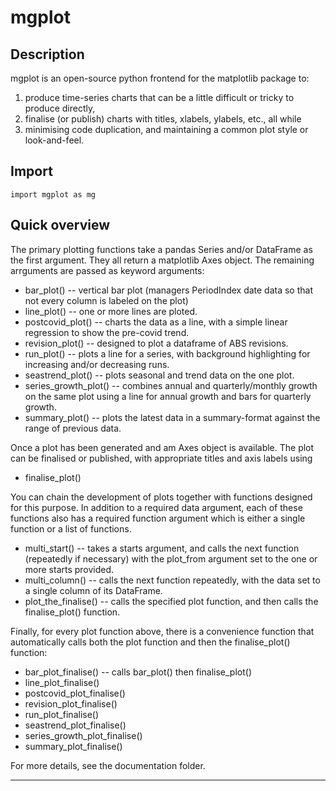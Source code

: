 mgplot
======

Description
-----------
mgplot is an open-source python frontend for the matplotlib 
package to:
1. produce time-series charts that can be a little difficult or 
   tricky to produce directly, 
2. finalise (or publish) charts with titles, xlabels, ylabels,
   etc., all while 
3. minimising code duplication, and maintaining a common plot
   style or look-and-feel.

Import
------
```
import mgplot as mg
```

Quick overview
--------------
The primary plotting functions take a pandas Series and/or DataFrame
as the first argument. They all return a matplotlib Axes object. 
The remaining arrguments are passed as keyword arguments:
- bar_plot() -- vertical bar plot (managers PeriodIndex date data
  so that not every column is labeled on the plot)
- line_plot() -- one or more lines are ploted.
- postcovid_plot() -- charts the data as a line, with a simple
  linear regression to show the pre-covid trend.
- revision_plot() -- designed to plot a dataframe of ABS revisions.
- run_plot() -- plots a line for a series, with background highlighting
  for increasing and/or decreasing runs.
- seastrend_plot() -- plots seasonal and trend data on the one plot.
- series_growth_plot() -- combines annual and quarterly/monthly 
  growth on the same plot using a line for annual growth and bars
  for quarterly growth.
- summary_plot() -- plots the latest data in a summary-format against
  the range of previous data. 

Once a plot has been generated and am Axes object is available. The
plot can be finalised or published, with appropriate titles and
axis labels using
- finalise_plot()

You can chain the development of plots together with functions designed 
for this purpose. In addition to a required data argument, each of 
these functions also has a required function argument which is either 
a single function or a list of functions.
- multi_start() -- takes a starts argument, and calls the next function
  (repeatedly if necessary) with the plot_from argument set to the one 
  or more starts provided.
- multi_column() -- calls the next function repeatedly, with the data
  set to a single column of its DataFrame.
- plot_the_finalise() -- calls the specified plot function, and then 
  calls the finalise_plot() function.

Finally, for every plot function above, there is a convenience function
that automatically calls both the plot function and then the finalise_plot()
function:
- bar_plot_finalise() -- calls bar_plot() then finalise_plot()
- line_plot_finalise()
- postcovid_plot_finalise()
- revision_plot_finalise()
- run_plot_finalise()
- seastrend_plot_finalise()
- series_growth_plot_finalise()
- summary_plot_finalise()

For more details, see the documentation folder.

---